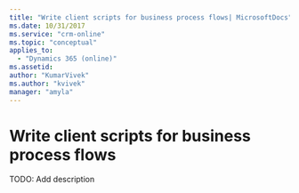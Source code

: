 ```yaml
---
title: "Write client scripts for business process flows| MicrosoftDocs"
ms.date: 10/31/2017
ms.service: "crm-online"
ms.topic: "conceptual"
applies_to: 
  - "Dynamics 365 (online)"
ms.assetid: 
author: "KumarVivek"
ms.author: "kvivek"
manager: "amyla"
---
```

# Write client scripts for business process flows

TODO: Add description
